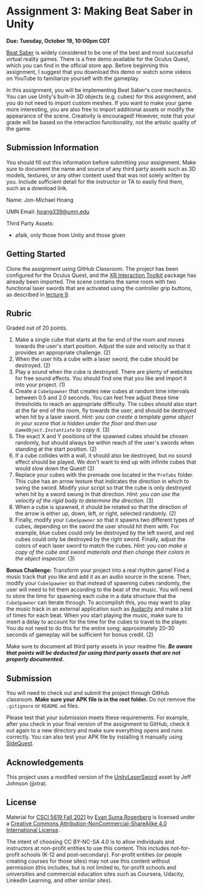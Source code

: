 # Assignment 3: Making Beat Saber in Unity

**Due: Tuesday, October 19, 10:00pm CDT**

[Beat Saber](https://beatsaber.com/) is widely considered to be one of the best and most successful virtual reality games. There is a free demo available for the Oculus Quest, which you can find in the official store app. Before beginning this assignment, I suggest that you download this demo or watch some videos on YouTube to familiarize yourself with the gameplay.

In this assignment, you will be implementing Beat Saber's core mechanics. You can use Unity's built-in 3D objects (e.g. cubes) for this assignment, and you do not need to import custom meshes. If you want to make your game more interesting, you are also free to import additional assets or modify the appearance of the scene. Creativity is encouraged! However, note that your grade will be based on the interaction functionality, not the artistic quality of the game.

## Submission Information

You should fill out this information before submitting your assignment.  Make sure to document the name and source of any third party assets such as 3D models, textures, or any other content used that was not solely written by you.  Include sufficient detail for the instructor or TA to easily find them, such as a download link.

Name: Jon-Michael Hoang

UMN Email: hoang339@umn.edu

Third Party Assets:

* afaik, only those from Unity and those given

## Getting Started

Clone the assignment using GitHub Classroom.  The project has been configured for the Oculus Quest, and the [XR Interaction Toolkit](https://docs.unity3d.com/Packages/com.unity.xr.interaction.toolkit@1.0/manual/index.html) package has already been imported.  The scene contains the same room with two functional laser swords that are activated using the controller grip buttons, as described in [lecture 9](https://github.com/CSCI-5619-Fall-2021/Lecture-9).

## Rubric

Graded out of 20 points. 

1. Make a single cube that starts at the far end of the room and moves towards the user's start position.  Adjust the size and velocity so that it provides an appropriate challenge. (2)
2. When the user hits a cube with a laser sword, the cube should be destroyed. (2)
3. Play a sound when the cube is destroyed. There are plenty of websites for free sound effects.  You should find one that you like and import it into your project. (1)
4. Create a `CubeSpawner` that creates new cubes at random time intervals between 0.5 and 2.0 seconds.  You can feel free adjust these time thresholds to reach an appropriate difficulty.  The cubes should also start at the far end of the room, fly towards the user, and should be destroyed when hit by a laser sword. *Hint: you can create a template game object in your scene that is hidden under the floor and then use `GameObject.Instantiate` to copy it.* (3)
5. The exact X and Y positions of the spawned cubes should be chosen randomly, but should always be within reach of the user's swords when standing at the start position. (2)
6. If a cube collides with a wall, it should also be destroyed, but no sound effect should be played.  We don't want to end up with infinite cubes that would slow down the Quest! (2)
7. Replace your cubes with the premade one located in the `Prefabs` folder.  This cube has an arrow texture that indicates the direction in which to swing the sword.  Modify your script so that the cube is only destroyed when hit by a sword swung in that direction.  *Hint: you can use the velocity of the rigid body to determine the direction.*  (3)
8. When a cube is spawned, it should be rotated so that the direction of the arrow is either up, down, left, or right, selected randomly.  (2)
9. Finally, modify your `CubeSpawner` so that it spawns two different types of cubes, depending on the sword the user should hit them with.  For example, blue cubes could only be destroyed by the left sword, and red cubes could only be destroyed by the right sword. Finally, adjust the colors of each laser sword to match the cubes. *Hint: you can make a copy of the cube and sword materials and then change their colors in the object inspector.* (3)

**Bonus Challenge:** Transform your project into a real rhythm game!  Find a music track that you like and add it as an audio source in the scene.  Then, modify your `CubeSpawner` so that instead of spawning cubes randomly, the user will need to hit them according to the beat of the music.  You will need to store the time for spawning each cube in a data structure that the `CubeSpawner` can iterate through.  To accomplish this, you may want to play the music track in an external application such as [Audacity](https://www.audacityteam.org/) and make a list of times for each beat.  When you start playing the music, make sure to insert a delay to account for the time for the cubes to travel to the player.  You do not need to do this for the entire song; approximately 20-30 seconds of gameplay will be sufficient for bonus credit. (2)

Make sure to document all third party assets in your readme file. ***Be aware that points will be deducted for using third party assets that are not properly documented.***

## Submission

You will need to check out and submit the project through GitHub classroom.  **Make sure your APK file is in the root folder.** Do not remove the `.gitignore` or `README.md` files.

Please test that your submission meets these requirements.  For example, after you check in your final version of the assignment to GitHub, check it out again to a new directory and make sure everything opens and runs correctly.  You can also test your APK file by installing it manually using [SideQuest](https://sidequestvr.com/).

## Acknowledgements

This project uses a modified version of the [UnityLaserSword](https://github.com/jjxtra/UnityLaserSword) asset by Jeff Johnson (jjxtra).

## License

Material for [CSCI 5619 Fall 2021](https://canvas.umn.edu/courses/268490) by [Evan Suma Rosenberg](https://illusioneering.umn.edu/) is licensed under a [Creative Commons Attribution-NonCommercial-ShareAlike 4.0 International License](http://creativecommons.org/licenses/by-nc-sa/4.0/).

The intent of choosing CC BY-NC-SA 4.0 is to allow individuals and instructors at non-profit entities to use this content.  This includes not-for-profit schools (K-12 and post-secondary). For-profit entities (or people creating courses for those sites) may not use this content without permission (this includes, but is not limited to, for-profit schools and universities and commercial education sites such as Coursera, Udacity, LinkedIn Learning, and other similar sites).   